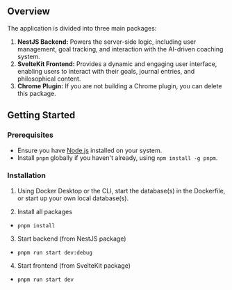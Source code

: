 ## Overview

The application is divided into three main packages:

1. **NestJS Backend:** Powers the server-side logic, including user management, goal tracking, and interaction with the AI-driven coaching system.
2. **SvelteKit Frontend:** Provides a dynamic and engaging user interface, enabling users to interact with their goals, journal entries, and philosophical content.
3. **Chrome Plugin:** If you are not building a Chrome plugin, you can delete this package.

## Getting Started

### Prerequisites

- Ensure you have [Node.js](https://nodejs.org/) installed on your system.
- Install `pnpm` globally if you haven't already, using `npm install -g pnpm`.

### Installation

1. Using Docker Desktop or the CLI, start the database(s) in the Dockerfile, or start up your own local database(s).

2. Install all packages
- `pnpm install`

3. Start backend (from NestJS package)
- `pnpm run start dev:debug`

4. Start frontend (from SvelteKit package)
- `pnpm run start dev`